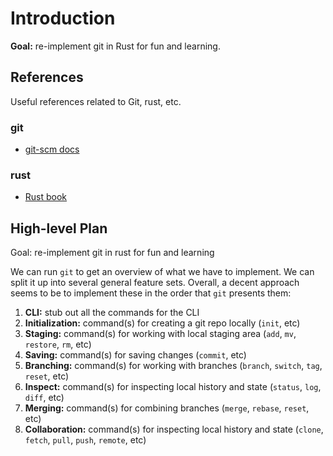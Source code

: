 # Introduction
**Goal:** re-implement git in Rust for fun and learning.

## References
Useful references related to Git, rust, etc.

### git
- [git-scm docs](https://git-scm.com/doc)

### rust
- [Rust book](https://doc.rust-lang.org/stable/book/)

## High-level Plan
Goal: re-implement git in rust for fun and learning

We can run `git` to get an overview of what we have to implement. We can split it up into several general feature sets. Overall, a decent approach seems to be to implement these in the order that `git` presents them:

1. **CLI:** stub out all the commands for the CLI 
2. **Initialization:** command(s) for creating a git repo locally (`init`, etc)
3. **Staging:** command(s) for working with local staging area (`add`, `mv`, `restore`, `rm`, etc)
4. **Saving:** command(s) for saving changes (`commit`, etc)
5. **Branching:** command(s) for working with branches (`branch`, `switch`, `tag`, `reset`, etc)
6. **Inspect:** command(s) for inspecting local history and state (`status`, `log`, `diff`, etc)
7. **Merging:** command(s) for combining branches (`merge`, `rebase`, `reset`, etc)
8. **Collaboration:** command(s) for inspecting local history and state (`clone`, `fetch`, `pull`, `push`, `remote`, etc)
